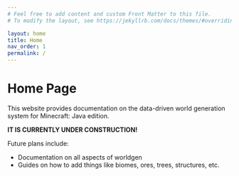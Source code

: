 ```yaml
---
# Feel free to add content and custom Front Matter to this file.
# To modify the layout, see https://jekyllrb.com/docs/themes/#overriding-theme-defaults

layout: home
title: Home
nav_order: 1
permalink: /
---
```


# Home Page

This website provides documentation on the data-driven world generation system for Minecraft: Java edition. 

**IT IS CURRENTLY UNDER CONSTRUCTION!** 

Future plans include:
* Documentation on all aspects of worldgen
* Guides on how to add things like biomes, ores, trees, structures, etc.